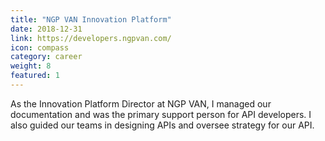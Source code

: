 ```yaml
---
title: "NGP VAN Innovation Platform"
date: 2018-12-31
link: https://developers.ngpvan.com/
icon: compass
category: career
weight: 8
featured: 1
---
```


As the Innovation Platform Director at NGP VAN, I managed our documentation and was the primary support person for API developers. I also guided our teams in designing APIs and oversee strategy for our API.